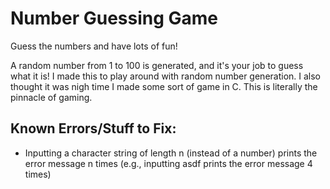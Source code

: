# Number Guessing Game
Guess the numbers and have lots of fun!

A random number from 1 to 100 is generated, and it's your job to guess what it is! I made this to play around with random number generation. I also thought it was nigh time I made some sort of game in C. This is literally the pinnacle of gaming.

## Known Errors/Stuff to Fix:
 
 - Inputting a character string of length n (instead of a number) prints the error message n times (e.g., inputting asdf prints the error message 4 times)
